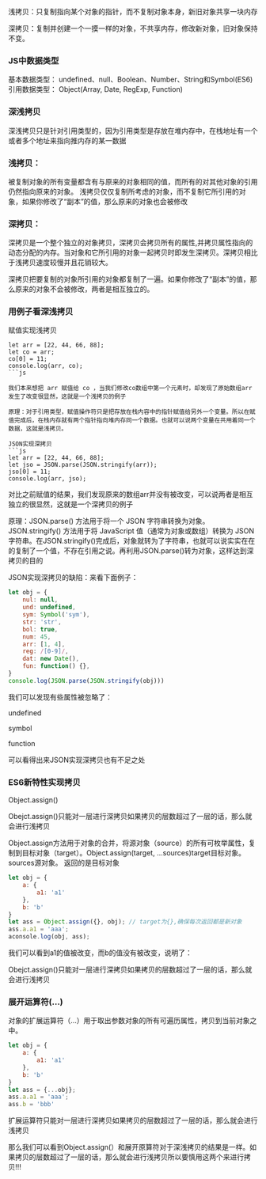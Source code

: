 浅拷贝：只复制指向某个对象的指针，而不复制对象本身，新旧对象共享一块内存

深拷贝：复制并创建一个一摸一样的对象，不共享内存，修改新对象，旧对象保持不变。

### JS中数据类型

基本数据类型： undefined、null、Boolean、Number、String和Symbol(ES6)
引用数据类型： Object(Array, Date, RegExp, Function)

### 深浅拷贝
深浅拷贝只是针对引用类型的，因为引用类型是存放在堆内存中，在栈地址有一个或者多个地址来指向推内存的某一数据
### 浅拷贝：
被复制对象的所有变量都含有与原来的对象相同的值，而所有的对其他对象的引用仍然指向原来的对象。
浅拷贝仅仅复制所考虑的对象，而不复制它所引用的对象，如果你修改了“副本”的值，那么原来的对象也会被修改
### 深拷贝：
深拷贝是一个整个独立的对象拷贝，深拷贝会拷贝所有的属性,并拷贝属性指向的动态分配的内存。当对象和它所引用的对象一起拷贝时即发生深拷贝。深拷贝相比于浅拷贝速度较慢并且花销较大。

深拷贝把要复制的对象所引用的对象都复制了一遍。如果你修改了“副本”的值，那么原来的对象不会被修改，两者是相互独立的。
### 用例子看深浅拷贝
赋值实现浅拷贝
```
let arr = [22, 44, 66, 88];
let co = arr;
co[0] = 11;
console.log(arr, co);
```js

我们本来想把 arr 赋值给 co ，当我们修改co数组中第一个元素时，却发现了原始数组arr发生了改变很显然，这就是一个浅拷贝的例子

原理：对于引用类型，赋值操作符只是把存放在栈内容中的指针赋值给另外一个变量。所以在赋值完成后，在栈内存就有两个指针指向堆内存同一个数据。也就可以说两个变量在共用着同一个数据，这就是浅拷贝。

JSON实现深拷贝
```js
let arr = [22, 44, 66, 88];
let jso = JSON.parse(JSON.stringify(arr));
jso[0] = 11;
console.log(arr, jso);
```


对比之前赋值的结果，我们发现原来的数组arr并没有被改变，可以说两者是相互独立的很显然，这就是一个深拷贝的例子

原理：JSON.parse() 方法用于将一个 JSON 字符串转换为对象。JSON.stringify() 方法用于将 JavaScript 值（通常为对象或数组）转换为 JSON 字符串。在JSON.stringify()完成后，对象就转为了字符串，也就可以说实实在在的复制了一个值，不存在引用之说。再利用JSON.parse()转为对象，这样达到深拷贝的目的

JSON实现深拷贝的缺陷：来看下面例子：
```js
let obj = {
    nul: null,
    und: undefined,
    sym: Symbol('sym'),
    str: 'str',
    bol: true,
    num: 45,
    arr: [1, 4],
    reg: /[0-9]/,
    dat: new Date(),
    fun: function() {},  
}
console.log(JSON.parse(JSON.stringify(obj)))
```
我们可以发现有些属性被忽略了：

undefined

symbol

function

可以看得出来JSON实现深拷贝也有不足之处

### ES6新特性实现拷贝
Object.assign() 

Obejct.assign()只能对一层进行深拷贝如果拷贝的层数超过了一层的话，那么就会进行浅拷贝

Object.assign方法用于对象的合并，将源对象（source）的所有可枚举属性，复制到目标对象（target）。Object.assign(target, ...sources)target目标对象。 sources源对象。 返回的是目标对象
```js
let obj = {
    a: {
        a1: 'a1'
    },
    b: 'b'
}
let ass = Object.assign({}, obj); // target为{},确保每次返回都是新对象
ass.a.a1 = 'aaa';
aconsole.log(obj, ass);
```

我们可以看到a1的值被改变，而b的值没有被改变，说明了：

Obejct.assign()只能对一层进行深拷贝如果拷贝的层数超过了一层的话，那么就会进行浅拷贝

### 展开运算符(...)

对象的扩展运算符（...）用于取出参数对象的所有可遍历属性，拷贝到当前对象之中。
```js
let obj = {
    a: {
        a1: 'a1'
    },
    b: 'b'
}
let ass = {...obj};
ass.a.a1 = 'aaa';
ass.b = 'bbb'
```
扩展运算符只能对一层进行深拷贝如果拷贝的层数超过了一层的话，那么就会进行浅拷贝

那么我们可以看到Object.assign(）和展开原算符对于深浅拷贝的结果是一样。如果拷贝的层数超过了一层的话，那么就会进行浅拷贝所以要慎用这两个来进行拷贝!!!